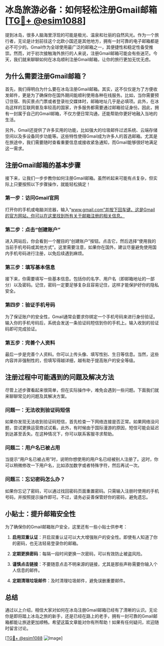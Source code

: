 # 冰岛旅游必备：如何轻松注册Gmail邮箱 [[TG💪+ @esim1088](https://t.me/s/esim1088)]

提到冰岛，很多人脑海里浮现的可能是极光、温泉和壮丽的自然风光。作为一个旅行者，无论是计划前往这个北欧小国还是其他地方，拥有一封可靠的电子邮箱都是必不可少的。Gmail作为全球使用最广泛的邮箱之一，其便捷性和稳定性备受推崇。然而，对于初次接触海外旅行的人来说，注册Gmail邮箱可能会有些迷茫。今天，我们就来聊聊如何在冰岛顺利注册Gmail邮箱，让你的旅行更加无忧无虑。

## 为什么需要注册Gmail邮箱？

首先，我们得明白为什么要在冰岛注册Gmail邮箱。其实，这不仅仅是为了方便收发邮件，更是为了确保你在国外期间能顺利使用各种在线服务。比如，当你需要预订住宿、购买景点门票或者登录社交媒体时，邮箱地址几乎是必填项。此外，在冰岛这样的互联网普及率较高的国家，许多服务都需要通过邮箱验证身份。因此，拥有一封属于自己的Gmail邮箱，不仅方便日常沟通，还能帮助你更好地融入当地的生活。

另外，Gmail还提供了许多实用的功能，比如强大的垃圾邮件过滤系统、云端存储空间以及多设备同步功能等。这些特性使得Gmail成为许多人的首选邮箱。尤其是在旅途中，我们需要随时查看重要信息或接收紧急通知，而Gmail能够很好地满足这一需求。

## 注册Gmail邮箱的基本步骤

接下来，让我们一步步教你如何注册Gmail邮箱。虽然听起来可能有点复杂，但实际上只要按照以下步骤操作，就能轻松搞定！

### 第一步：访问Gmail官网

打开你的手机或电脑浏览器，输入“www.gmail.com”并按下回车键。这是Gmail的官方网站，你可以在这里找到所有关于邮箱注册的相关信息。

### 第二步：点击“创建账户”

进入网站后，你会看到一个醒目的“创建账户”按钮。点击它，然后选择“使用我的当前手机号码或其他方式”。这里需要注意，如果你在国外，建议尽量避免使用国内手机号码进行注册，以免后续遇到麻烦。

### 第三步：填写基本信息

接下来，你需要填写一些基本信息。包括你的名字、用户名（即邮箱地址的一部分）以及密码。记住，密码一定要足够复杂且容易记住，这样才能保护好你的隐私安全。

### 第四步：验证手机号码

为了保证账户的安全性，Gmail通常会要求你绑定一个手机号码来进行身份验证。输入你的手机号码后，系统会发送一条验证码短信到你的手机上。输入收到的验证码即可完成验证。

### 第五步：完善个人资料

最后一步是完善个人资料。你可以上传头像、填写性别、生日等信息。当然，这些内容并非强制性的，但填写得越详细，越有助于提高账户的安全等级。

## 注册过程中可能遇到的问题及解决方法

尽管上述步骤看起来很简单，但在实际操作中，难免会遇到一些问题。下面我们就来聊聊常见的问题及其解决方案。

### 问题一：无法收到验证码短信

如果你发现无法收到验证码短信，首先检查一下网络连接是否正常。如果网络没问题，尝试更换运营商试试看。此外，有时候由于国际漫游的原因，短信可能会延迟到达甚至丢失。在这种情况下，你可以联系客服寻求帮助。

### 问题二：用户名已被占用

当提示“用户名已被占用”时，说明你想使用的用户名已经被别人注册了。这时，你可以稍微修改一下用户名，比如添加数字或者特殊字符，然后再试一次。

### 问题三：忘记密码怎么办？

如果你忘记了密码，可以通过找回密码页面重置密码。只需输入注册时使用的手机号码，并按照提示操作即可。不过，请务必妥善保管好你的密码，避免遗忘。

## 小贴士：提升邮箱安全性

为了确保你的Gmail邮箱账户安全，这里还有一些小贴士供参考：

1. **启用双重认证**：开启双重认证可以大大增强账户的安全性。即使有人知道了你的密码，也无法轻易登录你的邮箱。
   
2. **定期更换密码**：每隔一段时间更换一次密码，可以有效防止被盗风险。

3. **谨慎点击链接**：不要随意点击不明来源的链接，尤其是那些声称需要你输入个人信息的邮件。

4. **定期清理垃圾邮件**：及时清理垃圾邮件，避免误删重要邮件。

## 总结

通过以上介绍，相信大家对如何在冰岛注册Gmail邮箱已经有了清晰的认识。无论你是即将踏上冰岛之旅的新手，还是已经在路上的老手，拥有一封可靠的Gmail邮箱都能让旅途更加顺畅。希望这篇文章能对你有所帮助！如果有任何疑问，欢迎随时留言讨论。

[[TG💪+ @esim1088](https://t.me/s/esim1088) ![Image](https://i.postimg.cc/4NQfJmqS/Snipaste-2025-05-13-00-14-12.png)]